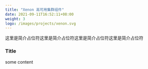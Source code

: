 ```yaml
---
title: "Xenon 高可用集群组件"
date: 2021-09-11T16:52:11+08:00
weight: 3
logo: /images/projects/xenon.svg
---
```

这里是简介占位符这里是简介占位符这里是简介占位符这里是简介占位符

<!--more--> 
### Title

some content

